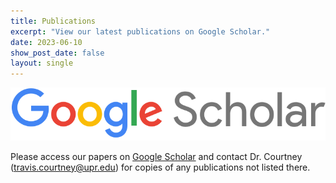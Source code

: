 ```yaml
---
title: Publications
excerpt: "View our latest publications on Google Scholar."
date: 2023-06-10
show_post_date: false
layout: single
---
```


<div style="text-align: center;">
<a href="https://scholar.google.com/citations?hl=en&user=hK_DxtUAAAAJ">
<img src="featured-hex.png" width="600"> 
</a>
</div>

Please access our papers on [Google Scholar](https://scholar.google.com/citations?hl=en&user=hK_DxtUAAAAJ) and contact Dr. Courtney (travis.courtney@upr.edu) for copies of any publications not listed there.